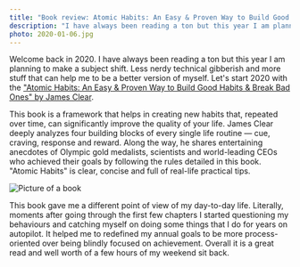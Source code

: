 ```yaml
---
title: "Book review: Atomic Habits: An Easy & Proven Way to Build Good Habits & Break Bad Ones by James Clear"
description: "I have always been reading a ton but this year I am planning to make a subject shift. Less nerdy technical gibberish and more stuff that can help me to be a better version of myself."
photo: 2020-01-06.jpg
---
```


Welcome back in 2020. I have always been reading a ton but this year I am planning to make a subject shift. Less nerdy technical gibberish and more stuff that can help me to be a better version of myself. Let's start 2020 with the ["Atomic Habits: An Easy & Proven Way to Build Good Habits & Break Bad Ones" by James Clear](https://www.goodreads.com/book/show/40121378-atomic-habits).

This book is a framework that helps in creating new habits that, repeated over time, can significantly improve the quality of your life. James Clear deeply analyzes four building blocks of every single life routine — cue, craving, response and reward. Along the way, he shares entertaining anecdotes of Olympic gold medalists, scientists and world-leading CEOs who achieved their goals by following the rules detailed in this book. "Atomic Habits" is clear, concise and full of real-life practical tips.

![Picture of a book](/photos/2020-01-06-1.jpg)

This book gave me a different point of view of my day-to-day life. Literally, moments after going through the first few chapters I started questioning my behaviours and catching myself on doing some things that I do for years on autopilot. It helped me to redefined my annual goals to be more process-oriented over being blindly focused on achievement. Overall it is a great read and well worth of a few hours of my weekend sit back.
